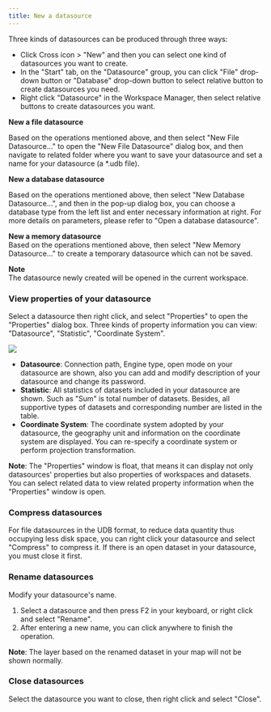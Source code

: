 ```yaml
---
title: New a datasource
---
```



Three kinds of datasources can be produced through three ways:
  
+   Click Cross icon > "New" and then you can select one kind of datasources you want to create.	
+   In the "Start" tab, on the "Datasource" group, you can click "File" drop-down button or "Database" drop-down button to select relative button to create datasources you need.
+   Right click "Datasource" in the Workspace Manager, then select relative buttons to create datasources you want.
  
**New a file datasource**  

Based on the operations mentioned above, and then select "New File Datasource..." to open the "New File Datasource" dialog box, and then navigate to related folder where you want to save your datasource and set a name for your datasource (a *.udb file). 
  
**New a database datasource**    
  
Based on the operations mentioned above, then select "New Database Datasource...", and then in the pop-up dialog box, you can choose a database type from the left list and enter necessary information at right. For more details on parameters, please refer to "Open a database datasource".  

**New a memory datasource**  
 Based on the operations mentioned above, then select "New Memory Datasource..." to create a temporary datasource which can not be saved. 
  
**Note**   
The datasource newly created will be opened in the current workspace. 

 ### View properties of your datasource 

Select a datasource then right click, and select "Properties" to open the "Properties" dialog box. Three kinds of property information you can view: "Datasource", "Statistic", "Coordinate System".   

  ![](img/Propertise.png)    
    
+   **Datasource**: Connection path, Engine type, open mode on your datasource are shown, also you can add and modify description of your datasource and change its password.
+   **Statistic**: All statistics of datasets included in your datasource are shown. Such as "Sum" is total number of datasets. Besides, all supportive types of datasets and corresponding number are listed in the table.
+   **Coordinate System**: The coordinate system adopted by your datasource, the geography unit and information on the coordinate system are displayed. You can re-specify a coordinate system or perform projection transformation.


**Note**: The "Properties" window is float, that means it can display not only datasources' properties but also properties of workspaces and datasets. You can select related data to view related property information when the "Properties" window is open. 
  
### Compress datasources    
For file datasources in the UDB format, to reduce data quantity thus occupying less disk space, you can right click your datasource and select "Compress" to compress it. If there is an open dataset in your datasource, you must close it first.

### Rename datasources  
Modify your datasource's name.
1. Select a datasource and then press F2 in your keyboard, or right click and select "Rename".
2. After entering a new name, you can click anywhere to finish the operation.

**Note**: The layer based on the renamed dataset in your map will not be shown normally.
  
### Close datasources
Select the datasource you want to close, then right click and select "Close". 
 